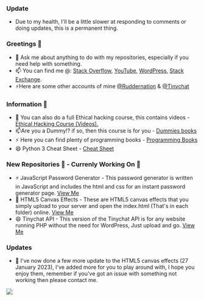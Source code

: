 ### Update 

 - Due to my health, I'll be a little slower at responding to comments or doing updates, this is a permanent thing.



### Greetings 👋

 - 💬 Ask me about anything to do with my repositories, especially if you need help with something.
 - 📫 You can find me @: <a href="http://stackoverflow.com/users/5774880/ruddernation-designs?tab=profile" target="_blank" title="Stack Overflow Profile">Stack Overflow</a>, <a href="https://www.youtube.com/channel/UCp9SX-9uNNxMX2KwV4XeBAA" target="_blank" title="YouTube">YouTube</a>, <a href="https://profiles.wordpress.org/ruddernationdesigns" target="_blank" title="WordPress">WordPress</a>, <a href="https://stackexchange.com/users/7615203/rudder?tab=accounts" target="_blank" title="Stack Exchange">Stack Exchange</a>.
 - ⚡Here are some other accounts of mine <a href="https://github.com/Ruddernation" target="_blank" title="Stack Exchange">@Ruddernation</a> & <a href="https://github.com/Tinychat" target="_blank" title="Tinychat">@Tinychat</a>
 
 ###  Information 🌱
 
 - 💬 You can also do a full Ethical hacking course, this contains videos - <a href="https://github.com/Ruddernation-Designs/Ethical_Hacking_Video_Course" target="_blank" title="Cetified Ethical hacking course">Ethical Hacking Course (Videos).</a>
 - 📫Are you a Dummy!? if so, then this course is for you - <a href="https://github.com/Ruddernation-Designs/Dummies-PDF-books" target="_blank" title="Dummies Books">Dummies books</a>
 - ⚡ Here you can find plenty of programming books - <a href="https://github.com/Ruddernation-Designs/Programming_Books" target="_blank" title="Programming Books">Programming Books</a>
 - 😄 Python 3 Cheat Sheet - <a href="https://github.com/Ruddernation-Designs/python-cheat-sheet" target="_blank" title="Python 3 Cheat Sheet">Cheat Sheet</a>

### New Repositories 🔭 - Currenly Working On 🌱

- ⚡ JavaScript Password Generator  - This password generator is written in JavaScript and includes the html and css for an instant password generator page. <a href="https://github.com/Ruddernation-Designs/Password-Generator-JavaScript" target="_blank" title="Password Generator">View Me</a>
- 👯 HTML5 Canvas Effects  - These are HTML5 canvas effects that you simply upload to your server and open the index.html (That's in each folder) online. <a href="https://github.com/Ruddernation-Designs/Canvas-Effects" target="_blank" title="Canvas Effects">View Me</a>
- 😄 Tinychat API  - This version of the Tinychat API is for any website running PHP without the need for WordPress, Just upload and go. <a href="https://github.com/Ruddernation-Designs/Tinychat-API" target="_blank" title="Tinychat API">View Me</a>

### Updates

 - 💬 I've now done a few more update to the HTML5 canvas effects (27 January 2023), I've added more for you to play around with, I hope you enjoy them, remember if you've got an issue with something not working then please contact me.


<a href="https://www.buymeacoffee.com/ruddernation"><img src="https://img.buymeacoffee.com/button-api/?text=Please buy me a coffee&emoji=&slug=ruddernation&button_colour=0011ff&font_colour=ffffff&font_family=Cookie&outline_colour=ffffff&coffee_colour=FFDD00" /></a>

<!--
**Ruddernation-Designs/Ruddernation-Designs** is a ✨ _special_ ✨ repository because its `README.md` (this file) appears on your GitHub profile.

Here are some ideas to get you started:

- 🔭 I’m currently working on ...
- 🌱 I’m currently learning ...
- 👯 I’m looking to collaborate on ...
- 🤔 I’m looking for help with ...
- 💬 Ask me about ...
- 📫 How to reach me: ...
- 😄 Pronouns: ...
- ⚡ Fun fact: ...
* Below is to show what lanuages I use the most.
![Rudder's Code](https://github-readme-stats.vercel.app/api/top-langs/?username=Ruddernation-Designs&theme=radical=true)
-->
<!-- ![Rudder's github stats](https://github-readme-stats.vercel.app/api?username=Ruddernation-Designs&theme=radical&show_icons=true)<br> -->

<!-- <a href="https://www.buymeacoffee.com/ruddernation" target="_blank"><img src="https://media.giphy.com/media/7ssLleBvWvESbx0BuG/giphy.gif" alt="Buy Me A Coffee" style="height: 180 !important;width: 180 !important;" ></a> -->

